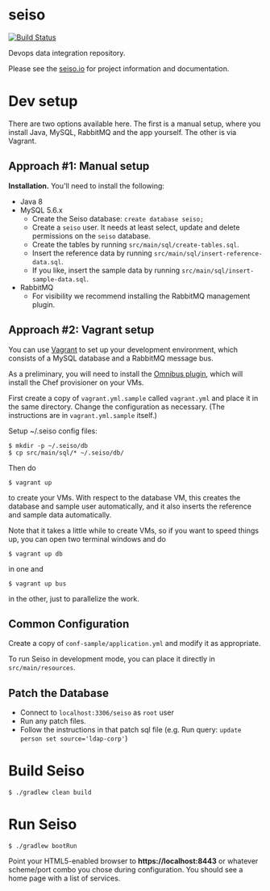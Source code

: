 seiso
=====

[![Build Status](https://travis-ci.org/ExpediaDotCom/seiso.svg?branch=master)](https://travis-ci.org/ExpediaDotCom/seiso)

Devops data integration repository.

Please see the [seiso.io](http://seiso.io) for project information and documentation.

Dev setup
=========

There are two options available here. The first is a manual setup, where you install Java, MySQL, RabbitMQ and the app yourself. The other is via Vagrant.

Approach #1: Manual setup
-------------------------

**Installation.** You'll need to install the following:

* Java 8
* MySQL 5.6.x
  * Create the Seiso database: `create database seiso;`
  * Create a `seiso` user. It needs at least select, update and delete permissions on the `seiso` database.
  * Create the tables by running `src/main/sql/create-tables.sql`.
  * Insert the reference data by running `src/main/sql/insert-reference-data.sql`.
  * If you like, insert the sample data by running `src/main/sql/insert-sample-data.sql`.
* RabbitMQ
  * For visibility we recommend installing the RabbitMQ management plugin.

Approach #2: Vagrant setup
--------------------------

You can use [Vagrant](https://www.vagrantup.com/) to set up your development environment, which consists of a MySQL database and a RabbitMQ message bus.

As a preliminary, you will need to install the [Omnibus plugin](https://github.com/opscode/vagrant-omnibus), which will install the Chef provisioner on your VMs.

First create a copy of `vagrant.yml.sample` called `vagrant.yml` and place it in the same directory. Change the configuration as necessary. (The instructions are in `vagrant.yml.sample` itself.)

Setup ~/.seiso config files:

    $ mkdir -p ~/.seiso/db
    $ cp src/main/sql/* ~/.seiso/db/

Then do

    $ vagrant up

to create your VMs. With respect to the database VM, this creates the database and sample user automatically, and it also inserts the reference and sample data automatically.

Note that it takes a little while to create VMs, so if you want to speed things up, you can open two terminal windows and do

    $ vagrant up db

in one and

    $ vagrant up bus

in the other, just to parallelize the work.

Common Configuration
-------------

Create a copy of `conf-sample/application.yml` and modify it as appropriate.

To run Seiso in development mode, you can place it directly in `src/main/resources`.

Patch the Database
-------------

* Connect to `localhost:3306/seiso` as `root` user
* Run any patch files.
* Follow the instructions in that patch sql file (e.g. Run query: `update person set source='ldap-corp'`)


Build Seiso
===========

    $ ./gradlew clean build

Run Seiso
=========

    $ ./gradlew bootRun

Point your HTML5-enabled browser to **https://localhost:8443** or whatever scheme/port combo you chose during configuration. You should see a home page with a list of services.
